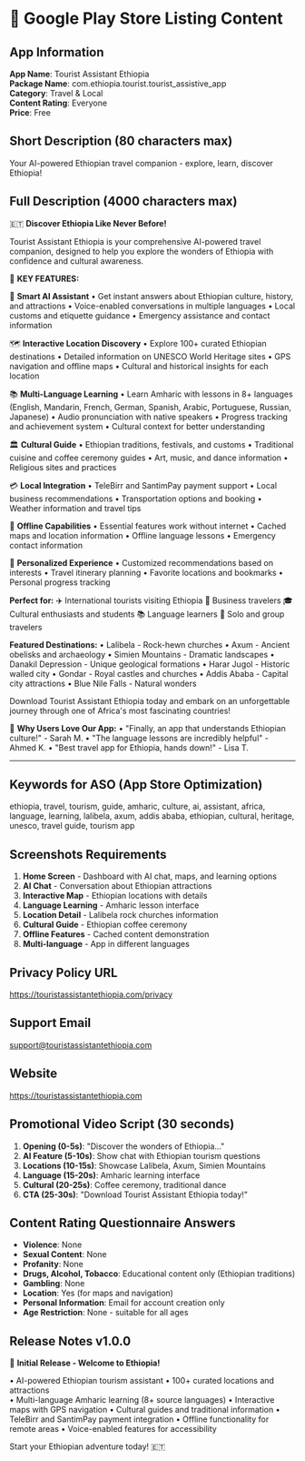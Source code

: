 # 🏪 Google Play Store Listing Content

## App Information
**App Name**: Tourist Assistant Ethiopia  
**Package Name**: com.ethiopia.tourist.tourist_assistive_app  
**Category**: Travel & Local  
**Content Rating**: Everyone  
**Price**: Free  

## Short Description (80 characters max)
Your AI-powered Ethiopian travel companion - explore, learn, discover Ethiopia!

## Full Description (4000 characters max)

🇪🇹 **Discover Ethiopia Like Never Before!**

Tourist Assistant Ethiopia is your comprehensive AI-powered travel companion, designed to help you explore the wonders of Ethiopia with confidence and cultural awareness.

🌟 **KEY FEATURES:**

🤖 **Smart AI Assistant**
• Get instant answers about Ethiopian culture, history, and attractions
• Voice-enabled conversations in multiple languages
• Local customs and etiquette guidance
• Emergency assistance and contact information

🗺️ **Interactive Location Discovery**
• Explore 100+ curated Ethiopian destinations
• Detailed information on UNESCO World Heritage sites
• GPS navigation and offline maps
• Cultural and historical insights for each location

📚 **Multi-Language Learning**
• Learn Amharic with lessons in 8+ languages (English, Mandarin, French, German, Spanish, Arabic, Portuguese, Russian, Japanese)
• Audio pronunciation with native speakers
• Progress tracking and achievement system
• Cultural context for better understanding

🏛️ **Cultural Guide**
• Ethiopian traditions, festivals, and customs
• Traditional cuisine and coffee ceremony guides
• Art, music, and dance information
• Religious sites and practices

💳 **Local Integration**
• TeleBirr and SantimPay payment support
• Local business recommendations
• Transportation options and booking
• Weather information and travel tips

🔄 **Offline Capabilities**
• Essential features work without internet
• Cached maps and location information
• Offline language lessons
• Emergency contact information

🎯 **Personalized Experience**
• Customized recommendations based on interests
• Travel itinerary planning
• Favorite locations and bookmarks
• Personal progress tracking

**Perfect for:**
✈️ International tourists visiting Ethiopia
🏢 Business travelers
🎓 Cultural enthusiasts and students
📚 Language learners
🧳 Solo and group travelers

**Featured Destinations:**
• Lalibela - Rock-hewn churches
• Axum - Ancient obelisks and archaeology
• Simien Mountains - Dramatic landscapes
• Danakil Depression - Unique geological formations
• Harar Jugol - Historic walled city
• Gondar - Royal castles and churches
• Addis Ababa - Capital city attractions
• Blue Nile Falls - Natural wonders

Download Tourist Assistant Ethiopia today and embark on an unforgettable journey through one of Africa's most fascinating countries!

🌟 **Why Users Love Our App:**
• "Finally, an app that understands Ethiopian culture!" - Sarah M.
• "The language lessons are incredibly helpful" - Ahmed K.
• "Best travel app for Ethiopia, hands down!" - Lisa T.

---

## Keywords for ASO (App Store Optimization)
ethiopia, travel, tourism, guide, amharic, culture, ai, assistant, africa, language, learning, lalibela, axum, addis ababa, ethiopian, cultural, heritage, unesco, travel guide, tourism app

## Screenshots Requirements
1. **Home Screen** - Dashboard with AI chat, maps, and learning options
2. **AI Chat** - Conversation about Ethiopian attractions
3. **Interactive Map** - Ethiopian locations with details
4. **Language Learning** - Amharic lesson interface
5. **Location Detail** - Lalibela rock churches information
6. **Cultural Guide** - Ethiopian coffee ceremony
7. **Offline Features** - Cached content demonstration
8. **Multi-language** - App in different languages

## Privacy Policy URL
https://touristassistantethiopia.com/privacy

## Support Email
support@touristassistantethiopia.com

## Website
https://touristassistantethiopia.com

## Promotional Video Script (30 seconds)
1. **Opening (0-5s)**: "Discover the wonders of Ethiopia..."
2. **AI Feature (5-10s)**: Show chat with Ethiopian tourism questions
3. **Locations (10-15s)**: Showcase Lalibela, Axum, Simien Mountains
4. **Language (15-20s)**: Amharic learning interface
5. **Cultural (20-25s)**: Coffee ceremony, traditional dance
6. **CTA (25-30s)**: "Download Tourist Assistant Ethiopia today!"

## Content Rating Questionnaire Answers
- **Violence**: None
- **Sexual Content**: None
- **Profanity**: None
- **Drugs, Alcohol, Tobacco**: Educational content only (Ethiopian traditions)
- **Gambling**: None
- **Location**: Yes (for maps and navigation)
- **Personal Information**: Email for account creation only
- **Age Restriction**: None - suitable for all ages

## Release Notes v1.0.0
🎉 **Initial Release - Welcome to Ethiopia!**

• AI-powered Ethiopian tourism assistant
• 100+ curated locations and attractions  
• Multi-language Amharic learning (8+ source languages)
• Interactive maps with GPS navigation
• Cultural guides and traditional information
• TeleBirr and SantimPay payment integration
• Offline functionality for remote areas
• Voice-enabled features for accessibility

Start your Ethiopian adventure today! 🇪🇹

























